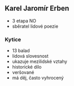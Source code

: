 ## Karel Jaromír Erben
- 3 etapa NO
- sběratel lidové poezie

### Kytice
- 13 balad
- lidová slovesnost
- ukazuje mezilidské vztahy
- historické dílo
- veršované
- má děj, často vyhrocený
